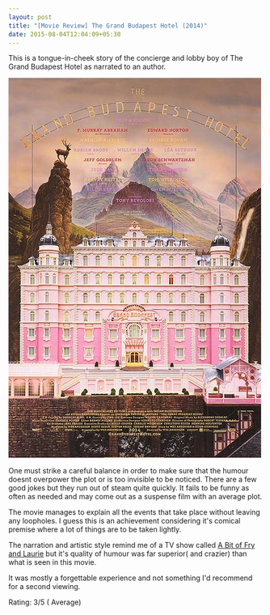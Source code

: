 ```yaml
---
layout: post
title: "[Movie Review] The Grand Budapest Hotel (2014)"
date: 2015-08-04T12:04:09+05:30
---
```


This is a tongue-in-cheek story of the concierge and lobby boy of The Grand Budapest Hotel as narrated to an author.

![The Grant Budapest Hotel (2014)](/img/movie-poster-the-grand-budapest-hotel.jpg 'The Grand Budapest Hotel (2014')

One must strike a careful balance in order to make sure that the humour doesnt overpower the plot or is too invisible to be noticed.
There are a few good jokes but they run out of steam quite quickly.
It fails to be funny as often as needed and may come out as a suspense film with an average plot.

The movie manages to explain all the events that take place without leaving any loopholes.
I guess this is an achievement considering it's comical premise where a lot of things are to be taken lightly.

The narration and artistic style remind me of a TV show called [A Bit of Fry and Laurie](http://en.wikipedia.org/wiki/A_Bit_of_Fry_and_Laurie) but it's quality of humour was far superior( and crazier) than what is seen in this movie.

It was mostly a forgettable experience and not something I'd recommend for a second viewing.

Rating: 3/5 ( Average)
